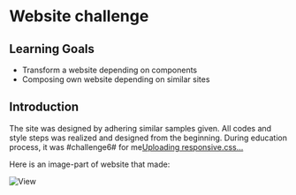# Website challenge

## Learning Goals

- Transform a website depending on components
- Composing own website depending on similar sites

## Introduction

The site was designed by adhering similar samples given. All codes and style steps was realized and designed from the beginning.
During education process, it was #challenge6# for me[Uploading responsive.css…]()


Here is an image-part of website that made:

![View](https://github.com/mhmtnl/website-exercise-6th/assets/111579346/e154c678-8fbf-472b-a017-b53567ff7855)
